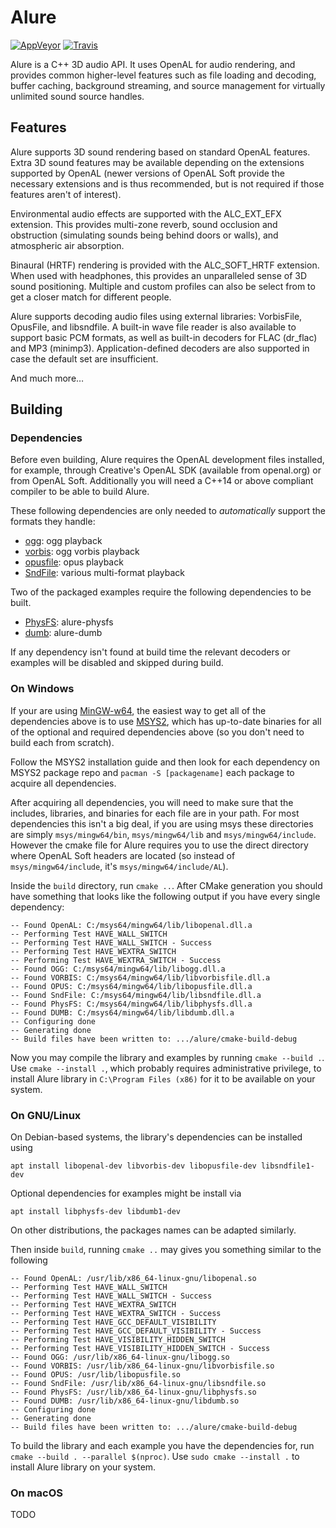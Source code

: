Alure
=====
[![AppVeyor][AppVeyor Badge]][AppVeyor URL]
[![Travis][Travis Badge]][Travis URL]

[AppVeyor Badge]: https://ci.appveyor.com/api/projects/status/github/kcat/alure?branch=master&svg=true
[AppVeyor URL]: https://ci.appveyor.com/project/ChrisRobinson/alure/branch/master
[Travis Badge]: https://api.travis-ci.org/kcat/alure.svg
[Travis URL]: https://travis-ci.org/kcat/alure

Alure is a C++ 3D audio API. It uses OpenAL for audio rendering, and provides
common higher-level features such as file loading and decoding, buffer caching,
background streaming, and source management for virtually unlimited sound
source handles.

Features
--------
Alure supports 3D sound rendering based on standard OpenAL features. Extra 3D
sound features may be available depending on the extensions supported by OpenAL
(newer versions of OpenAL Soft provide the necessary extensions and is thus
recommended, but is not required if those features aren't of interest).

Environmental audio effects are supported with the ALC_EXT_EFX extension. This
provides multi-zone reverb, sound occlusion and obstruction (simulating sounds
being behind doors or walls), and atmospheric air absorption.

Binaural (HRTF) rendering is provided with the ALC_SOFT_HRTF extension. When
used with headphones, this provides an unparalleled sense of 3D sound
positioning. Multiple and custom profiles can also be select from to get a
closer match for different people.

Alure supports decoding audio files using external libraries: VorbisFile,
OpusFile, and libsndfile. A built-in wave file reader is also available to
support basic PCM formats, as well as built-in decoders for FLAC (dr_flac) and
MP3 (minimp3). Application-defined decoders are also supported in case the
default set are insufficient.

And much more…

Building
--------
### Dependencies
Before even building, Alure requires the OpenAL development files installed,
for example, through Creative's OpenAL SDK (available from openal.org) or from
OpenAL Soft. Additionally you will need a C++14 or above compliant compiler to
be able to build Alure.

These following dependencies are only needed to *automatically* support the
formats they handle:

* [ogg](https://xiph.org/ogg/): ogg playback
* [vorbis](https://xiph.org/vorbis/): ogg vorbis playback
* [opusfile](http://opus-codec.org/): opus playback
* [SndFile](http://www.mega-nerd.com/libsndfile/): various multi-format playback

Two of the packaged examples require the following dependencies to be built.

* [PhysFS](https://icculus.org/physfs/): alure-physfs
* [dumb](https://github.com/kode54/dumb): alure-dumb

If any dependency isn't found at build time the relevant decoders or examples
will be disabled and skipped during build.

### On Windows
If your are using [MinGW-w64](https://mingw-w64.org/doku.php), the easiest way
to get all of the dependencies above is to use [MSYS2](http://www.msys2.org/),
which has up-to-date binaries for all of the optional and required dependencies
above (so you don't need to build each from scratch).

Follow the MSYS2 installation guide and then look for each dependency on MSYS2
package repo and `pacman -S [packagename]` each package to acquire all
dependencies.

After acquiring all dependencies, you will need to make sure that the includes,
libraries, and binaries for each file are in your path. For most dependencies
this isn't a big deal, if you are using msys these directories are simply
`msys/mingw64/bin`, `msys/mingw64/lib` and `msys/mingw64/include`. However the
cmake file for Alure requires you to use the direct directory where OpenAL Soft
headers are located (so instead of `msys/mingw64/include`, it's
`msys/mingw64/include/AL`).

Inside the `build` directory, run `cmake ..`. After CMake generation
you should have something that looks like the following output
if you have every single dependency:

    -- Found OpenAL: C:/msys64/mingw64/lib/libopenal.dll.a
    -- Performing Test HAVE_WALL_SWITCH
    -- Performing Test HAVE_WALL_SWITCH - Success
    -- Performing Test HAVE_WEXTRA_SWITCH
    -- Performing Test HAVE_WEXTRA_SWITCH - Success
    -- Found OGG: C:/msys64/mingw64/lib/libogg.dll.a
    -- Found VORBIS: C:/msys64/mingw64/lib/libvorbisfile.dll.a
    -- Found OPUS: C:/msys64/mingw64/lib/libopusfile.dll.a
    -- Found SndFile: C:/msys64/mingw64/lib/libsndfile.dll.a
    -- Found PhysFS: C:/msys64/mingw64/lib/libphysfs.dll.a
    -- Found DUMB: C:/msys64/mingw64/lib/libdumb.dll.a
    -- Configuring done
    -- Generating done
    -- Build files have been written to: .../alure/cmake-build-debug

Now you may compile the library and examples by running `cmake --build .`.
Use `cmake --install .`, which probably requires administrative privilege,
to install Alure library in `C:\Program Files (x86)` for it to be available
on your system.

### On GNU/Linux
On Debian-based systems, the library's dependencies can be installed using

    apt install libopenal-dev libvorbis-dev libopusfile-dev libsndfile1-dev

Optional dependencies for examples might be install via

    apt install libphysfs-dev libdumb1-dev

On other distributions, the packages names can be adapted similarly.

Then inside `build`, running `cmake ..` may gives you something similar to
the following

    -- Found OpenAL: /usr/lib/x86_64-linux-gnu/libopenal.so
    -- Performing Test HAVE_WALL_SWITCH
    -- Performing Test HAVE_WALL_SWITCH - Success
    -- Performing Test HAVE_WEXTRA_SWITCH
    -- Performing Test HAVE_WEXTRA_SWITCH - Success
    -- Performing Test HAVE_GCC_DEFAULT_VISIBILITY
    -- Performing Test HAVE_GCC_DEFAULT_VISIBILITY - Success
    -- Performing Test HAVE_VISIBILITY_HIDDEN_SWITCH
    -- Performing Test HAVE_VISIBILITY_HIDDEN_SWITCH - Success
    -- Found OGG: /usr/lib/x86_64-linux-gnu/libogg.so
    -- Found VORBIS: /usr/lib/x86_64-linux-gnu/libvorbisfile.so
    -- Found OPUS: /usr/lib/libopusfile.so
    -- Found SndFile: /usr/lib/x86_64-linux-gnu/libsndfile.so
    -- Found PhysFS: /usr/lib/x86_64-linux-gnu/libphysfs.so
    -- Found DUMB: /usr/lib/x86_64-linux-gnu/libdumb.so
    -- Configuring done
    -- Generating done
    -- Build files have been written to: .../alure/cmake-build-debug

To build the library and each example you have the dependencies for,
run `cmake --build . --parallel $(nproc)`.  Use `sudo cmake --install .`
to install Alure library on your system.

### On macOS
TODO
